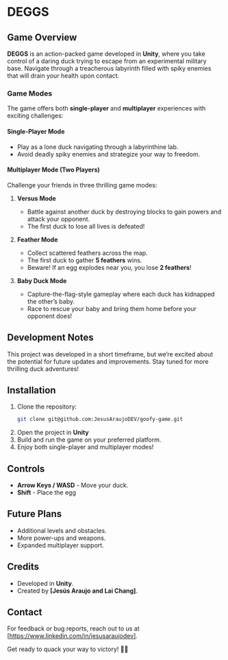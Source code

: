 # DEGGS

## Game Overview

**DEGGS** is an action-packed game developed in **Unity**, where you take control of a daring duck trying to escape from an experimental military base. Navigate through a treacherous labyrinth filled with spiky enemies that will drain your health upon contact.

### Game Modes
The game offers both **single-player** and **multiplayer** experiences with exciting challenges:

#### **Single-Player Mode**
- Play as a lone duck navigating through a labyrinthine lab.
- Avoid deadly spiky enemies and strategize your way to freedom.

#### **Multiplayer Mode** (Two Players)
Challenge your friends in three thrilling game modes:

1. **Versus Mode**
   - Battle against another duck by destroying blocks to gain powers and attack your opponent.
   - The first duck to lose all lives is defeated!

2. **Feather Mode**
   - Collect scattered feathers across the map.
   - The first duck to gather **5 feathers** wins.
   - Beware! If an egg explodes near you, you lose **2 feathers**!

3. **Baby Duck Mode**
   - Capture-the-flag-style gameplay where each duck has kidnapped the other’s baby.
   - Race to rescue your baby and bring them home before your opponent does!

## Development Notes
This project was developed in a short timeframe, but we’re excited about the potential for future updates and improvements. Stay tuned for more thrilling duck adventures!

## Installation
1. Clone the repository:
   ```sh
   git clone git@github.com:JesusAraujoDEV/goofy-game.git
   ```
2. Open the project in **Unity** 
3. Build and run the game on your preferred platform.
4. Enjoy both single-player and multiplayer modes!

## Controls
- **Arrow Keys / WASD** - Move your duck.
- **Shift** - Place the egg 

## Future Plans
- Additional levels and obstacles.
- More power-ups and weapons.
- Expanded multiplayer support.

## Credits
- Developed in **Unity**.
- Created by **[Jesús Araujo and Lai Chang]**.

## Contact
For feedback or bug reports, reach out to us at [https://www.linkedin.com/in/jesusaraujodev].

Get ready to quack your way to victory! 🦆🔥

